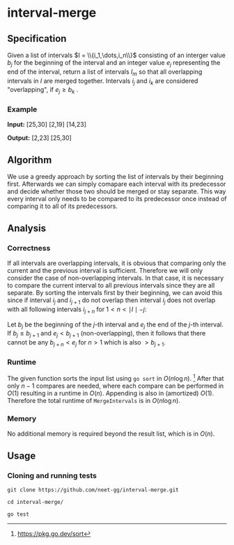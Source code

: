 # interval-merge

## Specification

Given a list of intervals $I = \\{i_1,\dots,i_n\\}$ consisting of an interger value $b_j$ for the beginning of the interval and an integer value $e_j$ representing the end of the interval, return a list of intervals $I_m$ so that all overlapping intervals in $I$ are merged together.
Intervals $i_j$ and $i_k$ are considered "overlapping", if $e_j \geq b_k$ .

### Example

**Input:** [25,30] [2,19] [14,23]

**Output:** [2,23] [25,30] 

## Algorithm

We use a greedy approach by sorting the list of intervals by their beginning first.
Afterwards we can simply comapare each interval with its predecessor and decide whether those two should be merged or stay separate. This way every interval only needs to be compared to its predecessor once instead of comparing it to all of its predecessors.

## Analysis

### Correctness

If all intervals are overlapping intervals, it is obvious that comparing only the current and the previous interval 
is sufficient. Therefore we will only consider the case of non-overlapping intervals. In that case, it is 
necessary to compare the current interval to all previous intervals since they are all separate.
By sorting the intervals first by their beginning, we can avoid this since if interval $i_j$ and $i_{j+1}$ do not overlap then interval $i_j$ does not overlap with all following intervals $i_{j+n}$ for $1 < n < \mid I\mid - j$:

Let $b_j$ be the beginning of the $j$-th interval and $e_j$ the end of the $j$-th interval.
If $b_{j} \leq b_{j+1}$ and $e_{j} < b_{j+1}$ (non-overlapping), then it follows that there cannot be any $b_{j+n} < e_j$ for $n>1$ which is also $> b_{j+1}$.

### Runtime

The given function sorts the input list using `go sort` in $O(n\log n)$. [^1]
After that only $n-1$ compares are needed, where each compare can be performed in $O(1)$ resulting in a runtime in $O(n)$.
Appending is also in (amortized) $O(1)$.
Therefore the total runtime of `MergeIntervals` is in $O(n\log n)$.

### Memory

No additional memory is required beyond the result list, which is in $O(n)$.

## Usage

### Cloning and running tests

`git clone https://github.com/neet-gg/interval-merge.git`

`cd interval-merge/`

`go test`

[^1]:   https://pkg.go.dev/sort